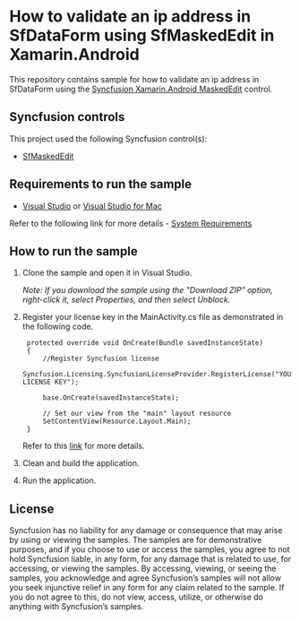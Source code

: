 # How to validate an ip address in SfDataForm using SfMaskedEdit in Xamarin.Android

This repository contains sample for how to validate an ip address in SfDataForm using the [Syncfusion Xamarin.Android MaskedEdit](https://help.syncfusion.com/xamarin-android/sfmaskededit/getting-started) control.

## Syncfusion controls

This project used the following Syncfusion control(s):
* [SfMaskedEdit](https://www.syncfusion.com/xamarin-android-ui-controls/masked-textbox)

## Requirements to run the sample

* [Visual Studio](https://visualstudio.microsoft.com/downloads/) or [Visual Studio for Mac](https://visualstudio.microsoft.com/vs/mac/)

Refer to the following link for more details - [System Requirements](https://help.syncfusion.com/xamarin-android/system-requirements)

## How to run the sample

1. Clone the sample and open it in Visual Studio.

   *Note: If you download the sample using the "Download ZIP" option, right-click it, select Properties, and then select Unblock.*
   
2. Register your license key in the MainActivity.cs file as demonstrated in the following code.

		protected override void OnCreate(Bundle savedInstanceState)
		{
			//Register Syncfusion license
			Syncfusion.Licensing.SyncfusionLicenseProvider.RegisterLicense("YOUR LICENSE KEY");

			base.OnCreate(savedInstanceState);

			// Set our view from the "main" layout resource
			SetContentView(Resource.Layout.Main);
		}
		
	Refer to this [link](https://help.syncfusion.com/xamarin-android/licensing/overview) for more details.
	
3. Clean and build the application.

4. Run the application.

## License

Syncfusion has no liability for any damage or consequence that may arise by using or viewing the samples. The samples are for demonstrative purposes, and if you choose to use or access the samples, you agree to not hold Syncfusion liable, in any form, for any damage that is related to use, for accessing, or viewing the samples. By accessing, viewing, or seeing the samples, you acknowledge and agree Syncfusion’s samples will not allow you seek injunctive relief in any form for any claim related to the sample. If you do not agree to this, do not view, access, utilize, or otherwise do anything with Syncfusion’s samples.
